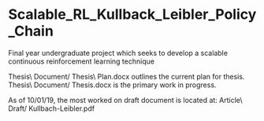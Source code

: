 # Scalable_RL_Kullback_Leibler_Policy_Chain
Final year undergraduate project which seeks to develop a scalable continuous reinforcement learning technique

Thesis\ Document/ Thesis\ Plan.docx outlines the current plan for thesis.
Thesis\ Document/ Thesis.docx is the primary work in progress.

As of 10/01/19, the most worked on draft document is located at:
Article\ Draft/ Kullbach-Leibler.pdf



